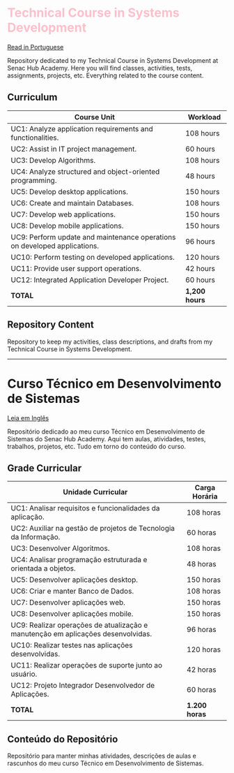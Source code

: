 <h1 style="color:pink;">Technical Course in Systems Development</h1>

[Read in Portuguese](#curso-técnico-em-desenvolvimento-de-sistemas)

Repository dedicated to my Technical Course in Systems Development at Senac Hub Academy. Here you will find classes, activities, tests, assignments, projects, etc. Everything related to the course content.

## Curriculum

| Course Unit                                                                             | Workload      |
|-----------------------------------------------------------------------------------------|---------------|
| UC1: Analyze application requirements and functionalities.                              | 108 hours     |
| UC2: Assist in IT project management.                                                   | 60 hours      |
| UC3: Develop Algorithms.                                                                | 108 hours     |
| UC4: Analyze structured and object-oriented programming.                                | 48 hours      |
| UC5: Develop desktop applications.                                                      | 150 hours     |
| UC6: Create and maintain Databases.                                                     | 108 hours     |
| UC7: Develop web applications.                                                          | 150 hours     |
| UC8: Develop mobile applications.                                                       | 150 hours     |
| UC9: Perform update and maintenance operations on developed applications.               | 96 hours      |
| UC10: Perform testing on developed applications.                                        | 120 hours     |
| UC11: Provide user support operations.                                                  | 42 hours      |
| UC12: Integrated Application Developer Project.                                         | 60 hours      |
| **TOTAL**                                                                               | **1,200 hours** |

## Repository Content

Repository to keep my activities, class descriptions, and drafts from my Technical Course in Systems Development.

---

# Curso Técnico em Desenvolvimento de Sistemas

[Leia em Inglês](#technical-course-in-systems-development)

Repositório dedicado ao meu curso Técnico em Desenvolvimento de Sistemas do Senac Hub Academy. Aqui tem aulas, atividades, testes, trabalhos, projetos, etc. Tudo em torno do conteúdo do curso.

## Grade Curricular

| Unidade Curricular                                                                       | Carga Horária |
|------------------------------------------------------------------------------------------|---------------|
| UC1: Analisar requisitos e funcionalidades da aplicação.                                 | 108 horas     |
| UC2: Auxiliar na gestão de projetos de Tecnologia da Informação.                         | 60 horas      |
| UC3: Desenvolver Algoritmos.                                                             | 108 horas     |
| UC4: Analisar programação estruturada e orientada a objetos.                             | 48 horas      |
| UC5: Desenvolver aplicações desktop.                                                     | 150 horas     |
| UC6: Criar e manter Banco de Dados.                                                      | 108 horas     |
| UC7: Desenvolver aplicações web.                                                         | 150 horas     |
| UC8: Desenvolver aplicações mobile.                                                      | 150 horas     |
| UC9: Realizar operações de atualização e manutenção em aplicações desenvolvidas.         | 96 horas      |
| UC10: Realizar testes nas aplicações desenvolvidas.                                      | 120 horas     |
| UC11: Realizar operações de suporte junto ao usuário.                                    | 42 horas      |
| UC12: Projeto Integrador Desenvolvedor de Aplicações.                                    | 60 horas      |
| **TOTAL**                                                                                | **1.200 horas** |

## Conteúdo do Repositório

Repositório para manter minhas atividades, descrições de aulas e rascunhos do meu curso Técnico em Desenvolvimento de Sistemas.
